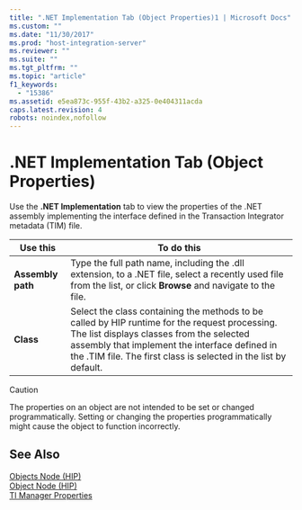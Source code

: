 ```yaml
---
title: ".NET Implementation Tab (Object Properties)1 | Microsoft Docs"
ms.custom: ""
ms.date: "11/30/2017"
ms.prod: "host-integration-server"
ms.reviewer: ""
ms.suite: ""
ms.tgt_pltfrm: ""
ms.topic: "article"
f1_keywords: 
  - "15386"
ms.assetid: e5ea873c-955f-43b2-a325-0e404311acda
caps.latest.revision: 4
robots: noindex,nofollow
---
```

# .NET Implementation Tab (Object Properties)
Use the **.NET Implementation** tab to view the properties of the .NET assembly implementing the interface defined in the Transaction Integrator metadata (TIM) file.  
  
|Use this|To do this|  
|--------------|----------------|  
|**Assembly path**|Type the full path name, including the .dll extension, to a .NET file, select a recently used file from the list, or click **Browse** and navigate to the file.|  
|**Class**|Select the class containing the methods to be called by HIP runtime for the request processing. The list displays classes from the selected assembly that implement the interface defined in the .TIM file. The first class is selected in the list by default.|  
  
> [!CAUTION]
>  The properties on an object are not intended to be set or changed programmatically. Setting or changing the properties programmatically might cause the object to function incorrectly.  
  
## See Also  
 [Objects Node (HIP)](../core/objects-node-hip-1.md)   
 [Object Node (HIP)](../core/object-node-hip-2.md)   
 [TI Manager Properties](../core/ti-manager-properties2.md)